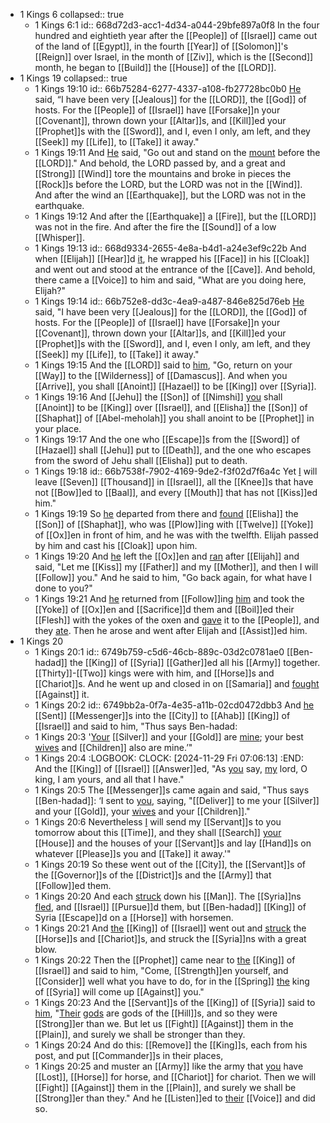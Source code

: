 - 1 Kings 6
  collapsed:: true
	- 1 Kings 6:1
	  id:: 668d72d3-acc1-4d34-a044-29bfe897a0f8
	  In the four hundred and eightieth year after the [[People]] of [[Israel]] came out of the land of [[Egypt]], in the fourth [[Year]] of [[Solomon]]'s [[Reign]] over Israel, in the month of [[Ziv]], which is the [[Second]] month, he began to [[Build]] the [[House]] of the [[LORD]].
- 1 Kings 19
  collapsed:: true
	- 1 Kings 19:10
	  id:: 66b75284-6277-4337-a108-fb27728bc0b0
	  [He]([[Elijah]]) said, “I have been very [[Jealous]] for the [[LORD]], the [[God]] of hosts. For the [[People]] of [[Israel]] have [[Forsake]]n your [[Covenant]], thrown down your [[Altar]]s, and [[Kill]]ed your [[Prophet]]s with the [[Sword]], and I, even I only, am left, and they [[Seek]] my [[Life]], to [[Take]] it away."
	- 1 Kings 19:11
	  And [He]([[God]]) said, "Go out and stand on the [mount]([[Mountain]]) before the [[LORD]]." And behold, the LORD passed by, and a great and [[Strong]] [[Wind]] tore the mountains and broke in pieces the [[Rock]]s before the LORD, but the LORD was not in the [[Wind]]. And after the wind an [[Earthquake]], but the LORD was not in the earthquake.
	- 1 Kings 19:12
	  And after the [[Earthquake]] a [[Fire]], but the [[LORD]] was not in the fire. And after the fire the [[Sound]] of a low [[Whisper]].
	- 1 Kings 19:13
	  id:: 668d9334-2655-4e8a-b4d1-a24e3ef9c22b
	  And when [[Elijah]] [[Hear]]d [it]([[Whisper]]), he wrapped his [[Face]] in his [[Cloak]] and went out and stood at the entrance of the [[Cave]]. And behold, there came a [[Voice]] to him and said, "What are you doing here, Elijah?"
	- 1 Kings 19:14
	  id:: 66b752e8-dd3c-4ea9-a487-846e825d76eb
	  [He]([[Elijah]]) said, "I have been very [[Jealous]] for the [[LORD]], the [[God]] of hosts. For the [[People]] of [[Israel]] have [[Forsake]]n your [[Covenant]], thrown down your [[Altar]]s, and [[Kill]]ed your [[Prophet]]s with the [[Sword]], and I, even I only, am left, and they [[Seek]] my [[Life]], to [[Take]] it away."
	- 1 Kings 19:15
	  And the [[LORD]] said to [him]([[Elijah]]), "Go, return on your [[Way]] to the [[Wilderness]] of [[Damascus]]. And when you [[Arrive]], you shall [[Anoint]] [[Hazael]] to be [[King]] over [[Syria]].
	- 1 Kings 19:16
	  And [[Jehu]] the [[Son]] of [[Nimshi]] [you]([[Elijah]]) shall [[Anoint]] to be [[King]] over [[Israel]], and [[Elisha]] the [[Son]] of [[Shaphat]] of [[Abel-meholah]] you shall anoint to be [[Prophet]] in your place.
	- 1 Kings 19:17
	  And the one who [[Escape]]s from the [[Sword]] of [[Hazael]] shall [[Jehu]] put to [[Death]], and the one who escapes from the sword of Jehu shall [[Elisha]] put to death.
	- 1 Kings 19:18
	  id:: 66b7538f-7902-4169-9de2-f3f02d7f6a4c
	  Yet [I]([[God]]) will leave [[Seven]] [[Thousand]] in [[Israel]], all the [[Knee]]s that have not [[Bow]]ed to [[Baal]], and every [[Mouth]] that has not [[Kiss]]ed him."
	- 1 Kings 19:19
	  So [he]([[Elijah]]) departed from there and [found]([[Find]]) [[Elisha]] the [[Son]] of [[Shaphat]], who was [[Plow]]ing with [[Twelve]] [[Yoke]] of [[Ox]]en in front of him, and he was with the twelfth. Elijah passed by him and cast his [[Cloak]] upon him.
	- 1 Kings 19:20
	  And [he]([[Elisha]]) left the [[Ox]]en and [ran]([[Run]]) after [[Elijah]] and said, "Let me [[Kiss]] my [[Father]] and my [[Mother]], and then I will [[Follow]] you." And he said to him, "Go back again, for what have I done to you?"
	- 1 Kings 19:21
	  And [he]([[Elisha]]) returned from [[Follow]]ing [him]([[Elijah]]) and took the [[Yoke]] of [[Ox]]en and [[Sacrifice]]d them and [[Boil]]ed their [[Flesh]] with the yokes of the oxen and [gave]([[Gift]]) it to the [[People]], and they [ate]([[Eat]]). Then he arose and went after Elijah and [[Assist]]ed him.
- 1 Kings 20
	- 1 Kings 20:1
	  id:: 6749b759-c5d6-46cb-889c-03d2c0781ae0
	  [[Ben-hadad]] the [[King]] of [[Syria]] [[Gather]]ed all his [[Army]] together. [[Thirty]]-[[Two]] kings were with him, and [[Horse]]s and [[Chariot]]s. And he went up and closed in on [[Samaria]] and [fought]([[Fight]]) [[Against]] it.
	- 1 Kings 20:2
	  id:: 6749bb2a-0f7a-4e35-a11b-02cd0472dbb3
	  And [he]([[Ben-hadad]]) [[Sent]] [[Messenger]]s into the [[City]] to [[Ahab]] [[King]] of [[Israel]] and said to him, "Thus says Ben-hadad:
	- 1 Kings 20:3
	  '[Your]([[Ahab]]) [[Silver]] and your [[Gold]] are [mine]([[Ben-hadad]]); your best [wives]([[Wife]]) and [[Children]] also are mine.’"
	- 1 Kings 20:4
	  :LOGBOOK:
	  CLOCK: [2024-11-29 Fri 07:06:13]
	  :END:
	  And the [[King]] of [[Israel]] [[Answer]]ed, "As [you]([[Ben-hadad]]) say, [my]([[Ahab]]) lord, O king, I am yours, and all that I have."
	- 1 Kings 20:5
	  The [[Messenger]]s came again and said, "Thus says [[Ben-hadad]]: ‘I sent to [you]([[Ahab]]), saying, "[[Deliver]] to me your [[Silver]] and your [[Gold]], your [wives]([[Wife]]) and your [[Children]]."
	- 1 Kings 20:6
	  Nevertheless [I]([[Ben-hadad]]) will send my [[Servant]]s to you tomorrow about this [[Time]], and they shall [[Search]] [your]([[Ahab]]) [[House]] and the houses of your [[Servant]]s and lay [[Hand]]s on whatever [[Please]]s you and [[Take]] it away.'"
	- 1 Kings 20:19
	  So these went out of the [[City]], the [[Servant]]s of the [[Governor]]s of the [[District]]s and the [[Army]] that [[Follow]]ed them.
	- 1 Kings 20:20
	  And each [struck]([[Strike]]) down his [[Man]]. The [[Syria]]ns [fled]([[Flee]]), and [[Israel]] [[Pursue]]d them, but [[Ben-hadad]] [[King]] of Syria [[Escape]]d on a [[Horse]] with horsemen.
	- 1 Kings 20:21
	  And [the]([[Ahab]]) [[King]] of [[Israel]] went out and [struck]([[Strike]]) the [[Horse]]s and [[Chariot]]s, and struck the [[Syria]]ns with a great blow.
	- 1 Kings 20:22
	  Then the [[Prophet]] came near to [the]([[Ahab]]) [[King]] of [[Israel]] and said to him, "Come, [[Strength]]en yourself, and [[Consider]] well what you have to do, for in the [[Spring]] [the]([[Ben-hadad]]) king of [[Syria]] will come up [[Against]] you."
	- 1 Kings 20:23
	  And the [[Servant]]s of the [[King]] of [[Syria]] said to [him]([[Ben-hadad]]), "[Their]([[Israel]]) [gods]([[God]]) are gods of the [[Hill]]s, and so they were [[Strong]]er than we. But let us [[Fight]] [[Against]] them in the [[Plain]], and surely we shall be stronger than they.
	- 1 Kings 20:24
	  And do this: [[Remove]] the [[King]]s, each from his post, and put [[Commander]]s in their places,
	- 1 Kings 20:25
	  and muster an [[Army]] like the army that [you]([[Ben-hadad]]) have [[Lost]], [[Horse]] for horse, and [[Chariot]] for chariot. Then we will [[Fight]] [[Against]] them in the [[Plain]], and surely we shall be [[Strong]]er than they." And he [[Listen]]ed to [their]([[Servant]]) [[Voice]] and did so.